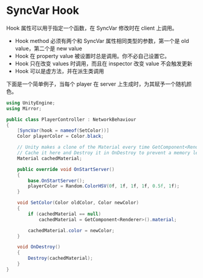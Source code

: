 # SyncVar Hook

Hook 属性可以用于指定一个函数，在 SyncVar 修改时在 client 上调用。

- Hook method 必须有两个和 SyncVar 属性相同类型的参数，第一个是 old value，第二个是 new value
- Hook 在 property value 被设置时总是调用。你不必自己设置它。
- Hook 只在改变 values 时调用，而且在 inspector 改变 value 不会触发更新
- Hook 可以是虚方法，并在派生类调用

下面是一个简单例子，当每个 player 在 server 上生成时，为其赋予一个随机颜色。

```C#
using UnityEngine;
using Mirror;

public class PlayerController : NetworkBehaviour
{
    [SyncVar(hook = nameof(SetColor))]
    Color playerColor = Color.black;

    // Unity makes a clone of the Material every time GetComponent<Renderer>().material is used.
    // Cache it here and Destroy it in OnDestroy to prevent a memory leak.
    Material cachedMaterial;

    public override void OnStartServer()
    {
        base.OnStartServer();
        playerColor = Random.ColorHSV(0f, 1f, 1f, 1f, 0.5f, 1f);
    }

    void SetColor(Color oldColor, Color newColor)
    {
        if (cachedMaterial == null)
            cachedMaterial = GetComponent<Renderer>().material;

        cachedMaterial.color = newColor;
    }

    void OnDestroy()
    {
        Destroy(cachedMaterial);
    }
}
```

